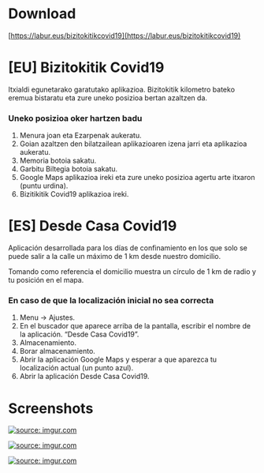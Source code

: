 # Download
[https://labur.eus/bizitokitikcovid19](https://labur.eus/bizitokitikcovid19)

# [EU] Bizitokitik Covid19
Itxialdi egunetarako garatutako aplikazioa. Bizitokitik kilometro bateko eremua bistaratu eta zure uneko posizioa bertan azaltzen da.

### Uneko posizioa oker hartzen badu

1. Menura joan eta Ezarpenak aukeratu.
1. Goian azaltzen den bilatzailean aplikazioaren izena jarri eta aplikazioa aukeratu.
1. Memoria botoia sakatu.
1. Garbitu Biltegia botoia sakatu.
1. Google Maps aplikazioa ireki eta zure uneko posizioa agertu arte itxaron (puntu urdina).
1. Bizitikitik Covid19 aplikazioa ireki.

# [ES] Desde Casa Covid19
Aplicación desarrollada para los días de confinamiento en los que solo se puede salir a la calle un máximo de 1 km desde nuestro domicilio. 

Tomando como referencia el domicilio muestra un círculo de 1 km de radio y tu posición en el mapa.

### En caso de que la localización inicial no sea correcta 

1. Menu -> Ajustes.
1. En el buscador que aparece arriba de la pantalla, escribir el nombre de la aplicación. “Desde Casa Covid19”.
1. Almacenamiento.
1. Borar almacenamiento.
1. Abrir la aplicación Google Maps y esperar a que aparezca tu localización actual (un punto azul).
1. Abrir la aplicación Desde Casa Covid19.


# Screenshots
<a href="https://imgur.com/n2qeSfE"><img src="https://i.imgur.com/n2qeSfEm.png" title="source: imgur.com" /></a>

<a href="https://imgur.com/bKFL56m"><img src="https://i.imgur.com/bKFL56mm.png" title="source: imgur.com" /></a>

<a href="https://imgur.com/7aQMHYE"><img src="https://i.imgur.com/7aQMHYEm.png" title="source: imgur.com" /></a>


